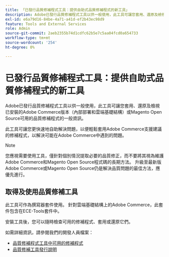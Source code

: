 ```yaml
---
title: 「已發行品質修補程式工具：提供自助式品質修補程式的新工具」
description: Adobe已發行品質修補程式工具以供一般使用，此工具可讓您套用、還原及檢視已安裝的Adobe Commerce版本（內部部署和雲端基礎結構）或Magento Open Source可用的品質修補程式的一般資訊。
exl-id: e6a79d16-84be-4a71-a41d-ef2b43ec98d9
feature: Tools and External Services
role: Admin
source-git-commit: 2aeb2355b74d1cdfc62b5e7c5aa04fcd0a654733
workflow-type: tm+mt
source-wordcount: '254'
ht-degree: 0%

---
```


# 已發行品質修補程式工具：提供自助式品質修補程式的新工具

Adobe已發行品質修補程式工具以供一般使用，此工具可讓您套用、還原及檢視已安裝的Adobe Commerce版本（內部部署和雲端基礎結構）或Magento Open Source可用的品質修補程式的一般資訊。

此工具可讓您更快速地自助解決問題，以便輕鬆套用Adobe Commerce支援建議的修補程式，以解決可能在Adobe Commerce中遇到的問題。

>[!NOTE]
>
>您應視需要使用工具，僅針對個別情況提取必要的品質修正，而不要將其視為維護Adobe Commerce和Magento Open Source程式碼的長期方法。 升級至最新版Adobe Commerce或Magento Open Source仍是解決品質問題的最佳方法，應優先進行。

## 取得及使用品質修補工具

此工具可作為撰寫器套件使用。 針對雲端基礎結構上的Adobe Commerce，此套件包含在ECE-Tools套件中。

安裝工具後，您可以隨時檢查可用的修補程式、套用或還原它們。

如需詳細資訊，請參閱我們的開發人員檔案：

* [品質修補程式工具中可用的修補程式](https://experienceleague.adobe.com/tools/commerce-quality-patches/index.html)
* [品質修補工具發行說明](https://experienceleague.adobe.com/en/docs/commerce-operations/tools/quality-patches-tool/release-notes)
